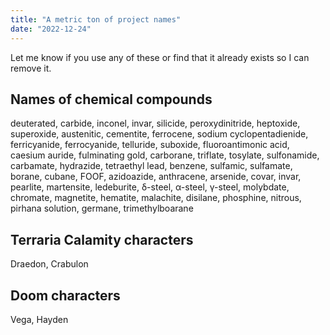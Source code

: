 ```yaml
---
title: "A metric ton of project names"
date: "2022-12-24"
---
```


Let me know if you use any of these or find that it already exists so I can remove it.

## Names of chemical compounds

deuterated, carbide, inconel, invar, silicide, peroxydinitride, heptoxide, superoxide, austenitic, cementite, ferrocene, sodium cyclopentadienide, ferricyanide, ferrocyanide, telluride, suboxide, fluoroantimonic acid, caesium auride, fulminating gold, carborane, triflate, tosylate, sulfonamide, carbamate, hydrazide, tetraethyl lead, benzene, sulfamic, sulfamate, borane, cubane, FOOF, azidoazide, anthracene, arsenide, covar, invar, pearlite, martensite, ledeburite, δ-steel, α-steel, γ-steel, molybdate, chromate, magnetite, hematite, malachite, disilane, phosphine, nitrous, pirhana solution, germane, trimethylboarane

## Terraria Calamity characters

Draedon, Crabulon

## Doom characters

Vega, Hayden
